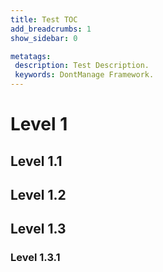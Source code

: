 ```yaml
---
title: Test TOC
add_breadcrumbs: 1
show_sidebar: 0

metatags:
 description: Test Description.
 keywords: DontManage Framework.
---
```


# Level 1

## Level 1.1

## Level 1.2

## Level 1.3

### Level 1.3.1
